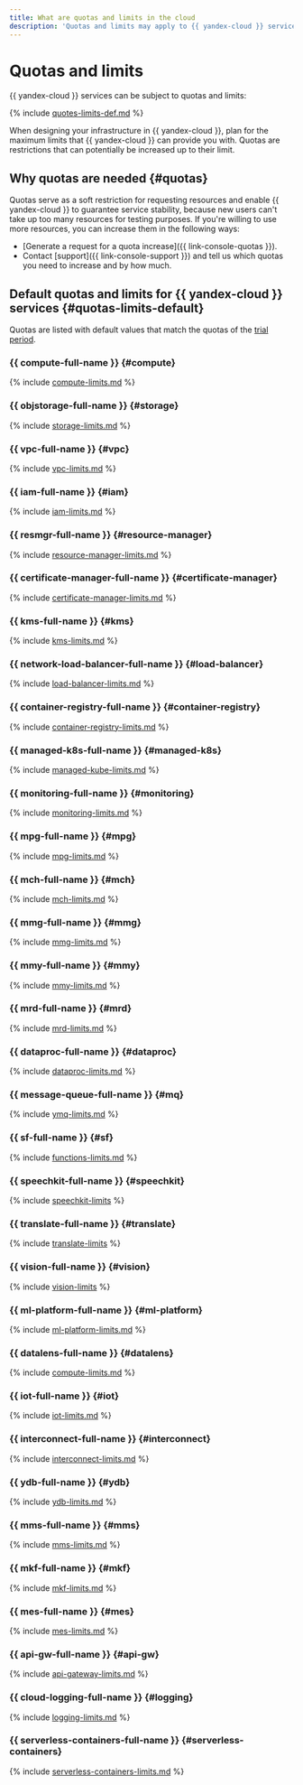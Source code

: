 ```yaml
---
title: What are quotas and limits in the cloud
description: 'Quotas and limits may apply to {{ yandex-cloud }} services. Quotas are organizational restrictions that can be changed upon request to technical support. Limits are technical limitations due to the peculiarities of the {{ yandex-cloud }} architecture. Limits cannot be changed.'
---
```


# Quotas and limits

{{ yandex-cloud }} services can be subject to quotas and limits:

{% include [quotes-limits-def.md](../../_includes/quotes-limits-def.md) %}

When designing your infrastructure in {{ yandex-cloud }}, plan for the maximum limits that {{ yandex-cloud }} can provide you with. Quotas are restrictions that can potentially be increased up to their limit.


## Why quotas are needed {#quotas}

Quotas serve as a soft restriction for requesting resources and enable {{ yandex-cloud }} to guarantee service stability, because new users can't take up too many resources for testing purposes. If you're willing to use more resources, you can increase them in the following ways:

* [Generate a request for a quota increase]({{ link-console-quotas }}).
* Contact [support]({{ link-console-support }}) and tell us which quotas you need to increase and by how much.


## Default quotas and limits for {{ yandex-cloud }} services {#quotas-limits-default}



Quotas are listed with default values that match the quotas of the [trial period](../../getting-started/free-trial/concepts/quickstart.md).



### {{ compute-full-name }} {#compute}

{% include [compute-limits.md](../../_includes/compute-limits.md) %}


### {{ objstorage-full-name }} {#storage}

{% include [storage-limits.md](../../_includes/storage-limits.md) %}


### {{ vpc-full-name }} {#vpc}

{% include [vpc-limits.md](../../_includes/vpc-limits.md) %}


### {{ iam-full-name }} {#iam}

{% include [iam-limits.md](../../_includes/iam/iam-limits.md) %}


### {{ resmgr-full-name }} {#resource-manager}

{% include [resource-manager-limits.md](../../_includes/resource-manager-limits.md) %}


### {{ certificate-manager-full-name }} {#certificate-manager}

{% include [certificate-manager-limits.md](../../_includes/certificate-manager/certificate-manager-limits.md) %}


### {{ kms-full-name }} {#kms}

{% include [kms-limits.md](../../_includes/kms/kms-limits.md) %}


### {{ network-load-balancer-full-name }} {#load-balancer}

{% include [load-balancer-limits.md](../../_includes/load-balancer-limits.md) %}


### {{ container-registry-full-name }} {#container-registry}

{% include [container-registry-limits.md](../../_includes/container-registry-limits.md) %}


### {{ managed-k8s-full-name }} {#managed-k8s}

{% include [managed-kube-limits.md](../../_includes/managed-kube-limits.md) %}


### {{ monitoring-full-name }} {#monitoring}

{% include [monitoring-limits.md](../../_includes/monitoring/monitoring-limits.md) %}


### {{ mpg-full-name }} {#mpg}

{% include [mpg-limits.md](../../_includes/mdb/mpg-limits.md) %}


### {{ mch-full-name }} {#mch}

{% include [mch-limits.md](../../_includes/mdb/mch-limits.md) %}



### {{ mmg-full-name }} {#mmg}

{% include [mmg-limits.md](../../_includes/mdb/mmg-limits.md) %}



### {{ mmy-full-name }} {#mmy}

{% include [mmy-limits.md](../../_includes/mdb/mmy-limits.md) %}




### {{ mrd-full-name }} {#mrd}

{% include [mrd-limits.md](../../_includes/mdb/mrd-limits.md) %}





### {{ dataproc-full-name }} {#dataproc}

{% include [dataproc-limits.md](../../_includes/data-proc/dataproc-limits.md) %}




### {{ message-queue-full-name }} {#mq}

{% include [ymq-limits.md](../../_includes/message-queue/ymq-limits.md) %}




### {{ sf-full-name }} {#sf}

{% include [functions-limits.md](../../_includes/functions-limits.md) %}




### {{ speechkit-full-name }} {#speechkit}

{% include [speechkit-limits](../../_includes/speechkit-limits.md) %}





### {{ translate-full-name }} {#translate}

{% include [translate-limits](../../_includes/translate-limits.md) %}





### {{ vision-full-name }} {#vision}

{% include [vision-limits](../../_includes/vision-limits.md) %}





### {{ ml-platform-full-name }} {#ml-platform}

{% include [ml-platform-limits.md](../../_includes/datasphere-limits.md) %}





### {{ datalens-full-name }} {#datalens}

{% include [compute-limits.md](../../_includes/datalens/datalens-limits.md) %}





### {{ iot-full-name }} {#iot}

{% include [iot-limits.md](../../_includes/iot-limits.md) %}





### {{ interconnect-full-name }} {#interconnect}

{% include [interconnect-limits.md](../../_includes/interconnect-limits.md) %}





### {{ ydb-full-name }} {#ydb}

{% include [ydb-limits.md](../../_includes/ydb/ydb-limits.md) %}





### {{ mms-full-name }} {#mms}

{% include [mms-limits.md](../../_includes/mdb/mms-limits.md) %}



### {{ mkf-full-name }} {#mkf}

{% include [mkf-limits.md](../../_includes/mdb/mkf-limits.md) %}




### {{ mes-full-name }} {#mes}

{% include [mes-limits.md](../../_includes/mdb/mes-limits.md) %}





### {{ api-gw-full-name }} {#api-gw}

{% include [api-gateway-limits.md](../../_includes/api-gateway/api-gateway-limits.md) %}





### {{ cloud-logging-full-name }} {#logging}

{% include [logging-limits.md](../../_includes/logging/logging-limits.md) %}





### {{ serverless-containers-full-name }} {#serverless-containers}

{% include [serverless-containers-limits.md](../../_includes/serverless-containers/serverless-containers-limits.md) %}
